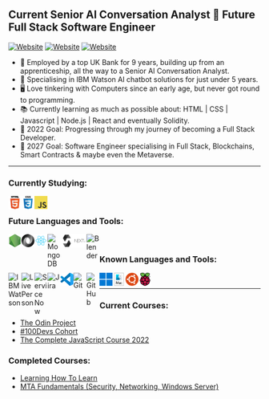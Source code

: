## Current Senior AI Conversation Analyst 🚀 Future Full Stack Software Engineer

[![Website](https://img.shields.io/website?label=frz.dev&style=for-the-badge&url=https%3A%2F%2Ffrz.dev)](https://frz.dev)
[![Website](https://img.shields.io/website?label=liamfrazer.com&style=for-the-badge&url=https%3A%2F%2Fliamfrazer.com)](https://liamfrazer.com)
[![Website](https://img.shields.io/website?label=adaptoken&style=for-the-badge&url=https%3A%2F%2Fadaptoken.com)](https://adaptoken.com)

- 🏦 Employed by a top UK Bank for 9 years, building up from an apprenticeship, all the way to a Senior AI Conversation Analyst.
- 🤖 Specialising in IBM Watson AI chatbot solutions for just under 5 years.
- 🖥 Love tinkering with Computers since an early age, but never got round to programming.
- 📚 Currently learning as much as possible about: HTML | CSS | Javascript | Node.js | React and eventually Solidity.
- 🥅 2022 Goal: Progressing through my journey of becoming a Full Stack Developer.
- 📝 2027 Goal: Software Engineer specialising in Full Stack, Blockchains, Smart Contracts & maybe even the Metaverse.

---

### Currently Studying:

[<img align="left" alt="HTML5" width="26px" src="https://raw.githubusercontent.com/github/explore/80688e429a7d4ef2fca1e82350fe8e3517d3494d/topics/html/html.png" />][html5]
[<img align="left" alt="CSS" width="26px" src="https://raw.githubusercontent.com/github/explore/80688e429a7d4ef2fca1e82350fe8e3517d3494d/topics/css/css.png" />][css3]
[<img align="left" alt="JavaScript" width="26px" src="https://raw.githubusercontent.com/github/explore/80688e429a7d4ef2fca1e82350fe8e3517d3494d/topics/javascript/javascript.png" />][javascript]

<br />

### Future Languages and Tools:

[<img align="left" alt="Node.js" width="26px" src="https://raw.githubusercontent.com/github/explore/80688e429a7d4ef2fca1e82350fe8e3517d3494d/topics/nodejs/nodejs.png" />][node.js]
[<img align="left" alt="JSON" width="26px" src="https://raw.githubusercontent.com/github/explore/80688e429a7d4ef2fca1e82350fe8e3517d3494d/topics/json/json.png" />][json]
[<img align="left" alt="React" width="26px" src="https://raw.githubusercontent.com/github/explore/80688e429a7d4ef2fca1e82350fe8e3517d3494d/topics/react/react.png" />][react]
[<img align="left" alt="MongoDB" width="26px" src="https://banner2.cleanpng.com/20190111/thz/kisspng-mongodb-logo-database-nosql-postgresql-how-to-create-an-outstanding-tech-stack-clickup-bl-5c391bdf9cff48.4731136215472465596431.jpg" />][mongodb]
[<img align="left" alt="Solidity" width="26px" src="https://raw.githubusercontent.com/github/explore/ba9de12f88fd08825c51928e91f1678cb5c94b26/topics/solidity/solidity.png" />][solidity]
[<img align="left" alt="Next.js" width="26px" src="https://raw.githubusercontent.com/github/explore/28b02bbc9ad9f7a503c43775aebeb515dc2da5fc/topics/nextjs/nextjs.png" />][next.js]
[<img align="left" alt="Blender" width="26px" src="https://upload.wikimedia.org/wikipedia/commons/thumb/0/0c/Blender_logo_no_text.svg/1251px-Blender_logo_no_text.svg.png" />][blender]

<br />

### Known Languages and Tools:

[<img align="left" alt="IBM Watson" width="26px" src="https://upload.wikimedia.org/wikipedia/en/0/00/IBM_Watson_Logo_2017.png" />][ibmwatson]
[<img align="left" alt="LivePerson" width="26px" src="https://d1hryyr5hiabsc.cloudfront.net/web2020/img/chat-engagements/LP_Sun_2020_Engagement_Icon.svg" />][liveperson]
[<img align="left" alt="ServiceNow" width="26px" src="https://symbols.getvecta.com/stencil_95/73_servicenow-icon.29d1cdcfca.svg" />][servicenow]
[<img align="left" alt="Jira" width="26px" src="https://symbols.getvecta.com/stencil_85/33_jira-icon.70390a6f88.svg" />][jira]
[<img align="left" alt="Visual Studio Code" width="26px" src="https://raw.githubusercontent.com/github/explore/80688e429a7d4ef2fca1e82350fe8e3517d3494d/topics/visual-studio-code/visual-studio-code.png" />][vscode]
[<img align="left" alt="Git" width="26px" src="https://cdn.svgporn.com/logos/git-icon.svg" />][git]
[<img align="left" alt="GitHub" width="26px" src="https://github.githubassets.com/images/modules/logos_page/GitHub-Mark.png" />][github]
[<img align="left" alt="Windows 11" width="26px" src="https://raw.githubusercontent.com/github/explore/379d49236d826364be968345e0a085d044108cff/topics/windows/windows.png" />][windows11]
[<img align="left" alt="MacOS" width="26px" src="https://raw.githubusercontent.com/github/explore/80688e429a7d4ef2fca1e82350fe8e3517d3494d/topics/macos/macos.png" />][macos]
[<img align="left" alt="Ubuntu" width="26px" src="https://raw.githubusercontent.com/github/explore/80688e429a7d4ef2fca1e82350fe8e3517d3494d/topics/ubuntu/ubuntu.png" />][ubuntu]
[<img align="left" alt="Rasberry Pi" width="26px" src="https://raw.githubusercontent.com/github/explore/80688e429a7d4ef2fca1e82350fe8e3517d3494d/topics/raspberry-pi/raspberry-pi.png" />][pi]

<br />

---

### Current Courses:

- [The Odin Project][theodinproject]
- [#100Devs Cohort][100devs]
- [The Complete JavaScript Course 2022][completejavascriptcourse]

### Completed Courses:

- [Learning How To Learn][lhtl]
- [MTA Fundamentals (Security, Networking, Windows Server)][mta]

[vscode]: https://code.visualstudio.com/
[theodinproject]: https://theodinproject.com/
[mongodb]: https://www.mongodb.com/
[git]: https://git-scm.com/
[github]: https://github.com/
[node.js]: https://nodejs.org/
[react]: https://reactjs.org/
[html5]: https://developer.mozilla.org/en-US/docs/Glossary/HTML5/
[css3]: https://developer.mozilla.org/en-US/docs/Glossary/CSS/
[javascript]: https://developer.mozilla.org/en-US/docs/Web/JavaScript/
[solidity]: https://docs.soliditylang.org/
[100devs]: https://leonnoel.com/100devs/
[lhtl]: https://www.coursera.org/learn/learning-how-to-learn/
[ibmwatson]: https://www.ibm.com/uk-en/watson/
[liveperson]: https://www.liveperson.com/
[ubuntu]: https://ubuntu.com/
[windows11]: https://www.microsoft.com/en-gb/windows/windows-11?r=1/
[macos]: https://www.apple.com/uk/mac/
[blender]: https://www.blender.org/
[pi]: https://www.raspberrypi.org/
[jira]: https://www.atlassian.com/software/jira/
[next.js]: https://nextjs.org/
[mta]: https://support.microsoft.com/en-us/topic/earn-a-microsoft-technology-associate-mta-certification-357215d0-31ce-0620-feba-1bb60165b770/
[json]: https://www.json.org/json-en.html/
[servicenow]: https://servicenow.com/
[completejavascriptcourse]: https://www.udemy.com/course/the-complete-javascript-course/
